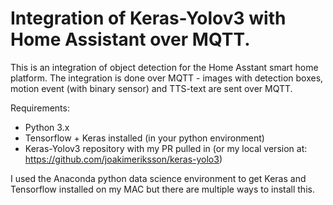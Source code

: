 # Integration of Keras-Yolov3 with Home Assistant over MQTT.
This is an integration of object detection for the Home Asstant smart home platform. 
The integration is done over MQTT - images with detection boxes, motion event (with binary sensor) and TTS-text are sent over MQTT.

Requirements:
* Python 3.x
* Tensorflow + Keras installed (in your python environment)
* Keras-Yolov3 repository with my PR pulled in (or my local version at: https://github.com/joakimeriksson/keras-yolo3)

I used the Anaconda python data science environment to get Keras and Tensorflow installed on my MAC but
there are multiple ways to install this.
